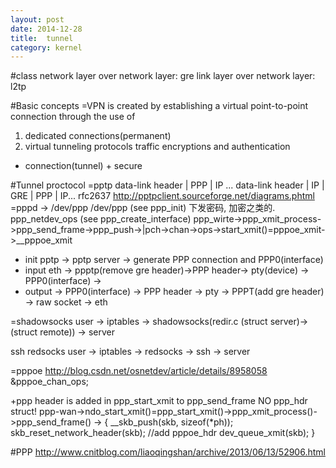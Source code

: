 ```yaml
---
layout: post
date: 2014-12-28
title:  tunnel
category: kernel
---
```


#class
network layer over network layer: gre
link layer over network layer: l2tp

#Basic concepts
=VPN is created by establishing a virtual point-to-point connection through the use of
1. dedicated connections(permanent)
2. virtual tunneling protocols
traffic encryptions and authentication
+ connection(tunnel) + secure

#Tunnel proctocol
=pptp
data-link header | PPP | IP ...
data-link header | IP | GRE | PPP | IP...
rfc2637
http://pptpclient.sourceforge.net/diagrams.phtml 
=pppd -> /dev/ppp
/dev/ppp (see ppp_init) 下发密码, 加密之类的.
ppp_netdev_ops (see ppp_create_interface)
ppp_wirte->ppp_xmit_process->ppp_send_frame->ppp_push->|pch->chan->ops->start_xmit()=pppoe_xmit->__pppoe_xmit

* init
pptp -> pptp server -> generate PPP connection and PPP0(interface)
* input
eth -> ppptp(remove gre header)->PPP header-> pty(device) -> PPP0(interface) -> 
* output
-> PPP0(interface) -> PPP header -> pty -> PPPT(add gre header) -> raw socket -> eth


=shadowsocks
user -> iptables -> shadowsocks(redir.c (struct server)->(struct remote)) -> server

ssh redsocks
user -> iptables -> redsocks -> ssh -> server

=pppoe
http://blog.csdn.net/osnetdev/article/details/8958058
&pppoe_chan_ops;

+ppp header 
is added in ppp_start_xmit to ppp_send_frame NO ppp_hdr struct!
ppp-wan->ndo_start_xmit()=ppp_start_xmit()->ppp_xmit_process()->ppp_send_frame()
->
{
	__skb_push(skb, sizeof(*ph));
    skb_reset_network_header(skb);
	//add pppoe_hdr
    dev_queue_xmit(skb); 
}


#PPP 
http://www.cnitblog.com/liaoqingshan/archive/2013/06/13/52906.html

